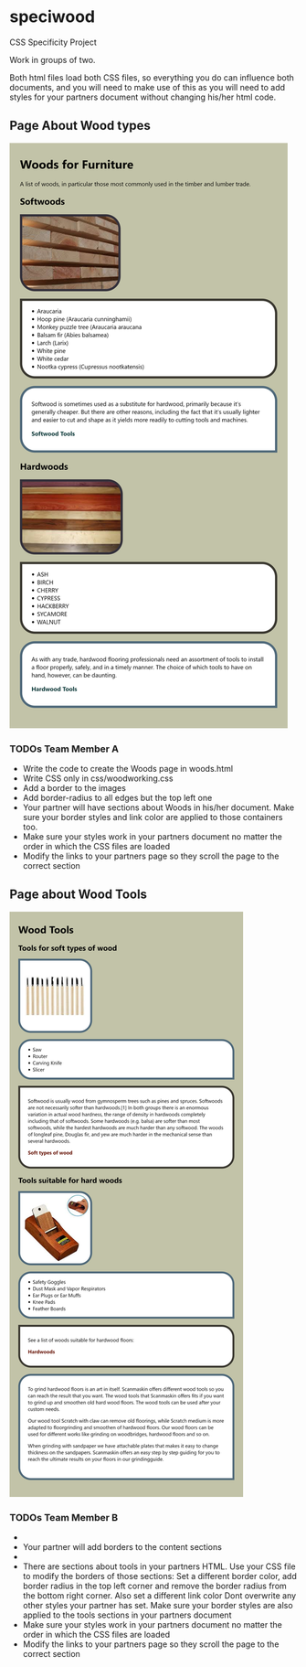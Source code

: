 # speciwood

CSS Specificity Project

Work in groups of two.

Both html files load both CSS files, so everything you do can influence both documents, and you will need to make use of this as you will need to add styles for your partners document without changing his/her html code.

## Page About Wood types

![](drafts/woods.png)

### TODOs Team Member A

- Write the code to create the Woods page in woods.html
- Write CSS only in css/woodworking.css
- Add a border to the images
- Add border-radius to all edges but the top left one
- Your partner will have sections about Woods in his/her document. Make sure your border styles and link color are applied to those containers too.
- Make sure your styles work in your partners document no matter the order in which the CSS files are loaded
- Modify the links to your partners page so they scroll the page to the correct section

## Page about Wood Tools

![](drafts/tools.png)

### TODOs Team Member B

- <!-- Write the code to create the Tools page in tools.html -->
- Your partner will add borders to the content sections
- <!-- Write CSS only in css/tools.css -->
- There are sections about tools in your partners HTML. Use your CSS file to modify the borders of those sections: Set a different border color, add border radius in the top left corner and remove the border radius from the bottom right corner. Also set a different link color Dont overwrite any other styles your partner has set. Make sure your border styles are also applied to the tools sections in your partners document
- Make sure your styles work in your partners document no matter the order in which the CSS files are loaded
- Modify the links to your partners page so they scroll the page to the correct section
